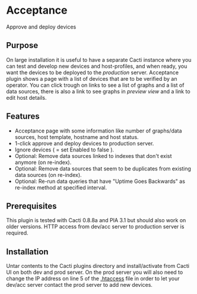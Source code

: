 # Acceptance

Approve and deploy devices

## Purpose

On large installation it is useful to have a separate Cacti instance where you can test and develop new devices and host-profiles, and when ready, you want the devices to be deployed to the _production_ server. Acceptance plugin shows a page with a list of devices that are to be verified by an operator. You can click trough on links to see a list of graphs and a list of data sources, there is also a link to see graphs in _preview view_ and a link to edit host details.

## Features

  * Acceptance page with some information like number of graphs/data sources, host template, hostname and host status.
  * 1-click approve and deploy devices to production server.
  * Ignore devices ( = set Enabled to false ).
  * Optional: Remove data sources linked to indexes that don't exist anymore (on re-index).
  * Optional: Remove data sources that seem to be duplicates from existing data sources (on re-index).
  * Optional: Re-run data queries that have "Uptime Goes Backwards" as re-index method at specified interval.

## Prerequisites

This plugin is tested with Cacti 0.8.8a and PIA 3.1 but should also work on older versions.
HTTP access from dev/acc server to production server is required.

## Installation

Untar contents to the Cacti plugins directory and install/activate from Cacti UI on both dev and prod server.
On the prod server you will also need to change the IP address on line 5 of the [.htaccess](.htaccess) file in order to let your dev/acc server contact the prod server to add new devices.
